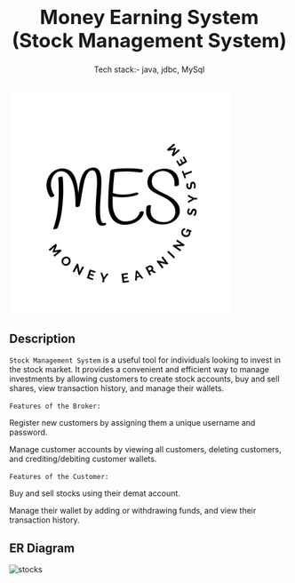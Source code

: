 <h1 align="center" style="font-size:35px">
    <b>Money Earning System </b>
  <b>(Stock Management System)</b>
</h1>
<p align="center">
  Tech stack:- java, jdbc, MySql
</p>

<p align="center">
</p>

<br/>

<img   width="400" src="https://github.com/hmu35/-lousy-rabbit-6500/blob/main/Black%20and%20White%20Minimal%20Monogram%20Logo.png?raw=true">

## Description

`Stock Management System` is a useful tool for individuals looking to invest in the stock market. It provides a convenient and efficient way to manage investments by allowing customers to create stock accounts, buy and sell shares, view transaction history, and manage their wallets.


`Features of the Broker:`

Register new customers by assigning them a unique username and password.

Manage customer accounts by viewing all customers, deleting customers, and crediting/debiting customer wallets.


`Features of the Customer:`

Buy and sell stocks using their demat account.

Manage their wallet by adding or withdrawing funds, and view their transaction history.

## ER Diagram
![stocks](https://user-images.githubusercontent.com/101116044/222051558-2ff027b9-c411-453e-b8a6-f3044e0d8f6d.png)


